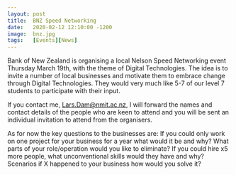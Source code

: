 ```yaml
---
layout: post
title:  BNZ Speed Networking
date:   2020-02-12 12:10:00 -1200
image:  bnz.jpg
tags:   [Events][News]
---
```

Bank of New Zealand is organising a local Nelson Speed Networking event Thursday March 19th, with the theme of Digital Technologies. The idea is to invite a number of local businesses and motivate them to embrace change through Digital Technologies. They would very much like 5-7 of our level 7 students to participate with their input.

If you contact me, Lars.Dam@nmit.ac.nz, I will forward the names and contact details of the people who are keen to attend and you will be sent an individual invitation to attend from the organisers.
 
As for now the key questions to the businesses are:
If you could only work on one project for your business for a year what would it be and why?
What parts of your role/operation would you like to eliminate?
If you could hire x5 more people, what unconventional skills would they have and why?
Scenarios if X happened to your business how would you solve it?